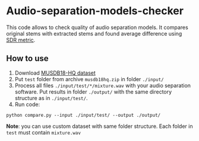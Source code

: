 # Audio-separation-models-checker

This code allows to check quality of audio separation models. It compares original stems with extracted stems and found average difference using [SDR metric](https://www.aicrowd.com/challenges/music-demixing-challenge-ismir-2021#evaluation-metric). 

## How to use

1) Download [MUSDB18-HQ dataset](https://zenodo.org/record/3338373#.Yc3cdbqOFaQ)
2) Put `test` folder from archive `musdb18hq.zip` in folder `./input/`
3) Process all files `./input/test/*/mixture.wav` with your audio separation software. Put results in folder `./output/` with the same directory structure as in `./input/test/`.
4) Run code: 

```
python compare.py --input ./input/test/ --output ./output/
```
 
**Note**: you can use custom dataset with same folder structure. Each folder in `test` must contain `mixture.wav`
